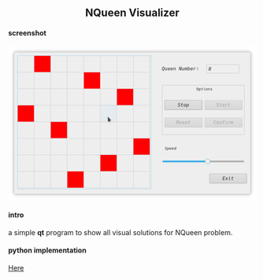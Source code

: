 <h2 align='center'>NQueen Visualizer</h2>

#### screenshot

![picture](./images/picture.png "NQueen")

#### intro

a simple **qt** program to show all visual solutions for NQueen problem.

#### python implementation

[Here](https://github.com/ZDS1999/NQueen-py)
